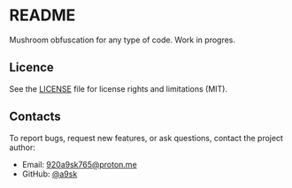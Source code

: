 # README

Mushroom obfuscation for any type of code. Work in progres.

## Licence

See the [LICENSE](LICENSE.md) file for license rights and limitations (MIT).

## Contacts

To report bugs, request new features, or ask questions, contact the project author:

- Email: 920a9sk765@proton.me
- GitHub: [@a9sk](https://github.com/a9sk)